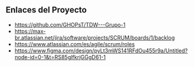 ## Enlaces del Proyecto

- https://github.com/GHOPsT/TDW---Grupo-1
- https://max-br.atlassian.net/jira/software/projects/SCRUM/boards/1/backlog
- https://www.atlassian.com/es/agile/scrum/roles
- https://www.figma.com/design/pyLt3mWS141RFdOu455r9a/Untitled?node-id=0-1&t=RS85glfkrjGGgD61-1 